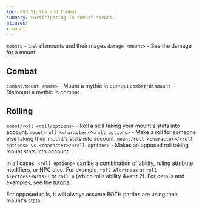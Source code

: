 ```yaml
---
toc: FS3 Skills and Combat
summary: Participating in combat scenes.
aliases:
- mount
---
```


`mounts` - List all mounts and their mages
`damage <mount>` - See the damage for a mount

## Combat

`combat/mount <name>` - Mount a mythic in combat
`combat/dismount` - Dismount a mythic in combat

## Rolling

`mount/roll <roll/options>` - Roll a skill taking your mount's stats into account.
`mount/roll <character>/<roll options>` - Make a roll for someone else taking their mount's stats into account.
`mount/roll <character>/<roll options> vs <character>/<roll options>` - Makes an opposed roll taking mount stats into account.

In all cases, `<roll options>` can be a combination of ability, ruling attribute, modifiers, or NPC dice.  For example, `roll Alertness` or `roll Alertness+Wits-1` or `roll 4` (which rolls ability 4+attr 2). For details and examples, see the [tutorial](/help/fs3).

For opposed rolls, it will always assume BOTH parties are using their mount's stats.
